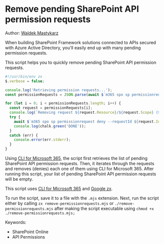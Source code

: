 # Remove pending SharePoint API permission requests

Author: [Waldek Mastykarz](https://blog.mastykarz.nl/sample-script-quickly-remove-pending-sharepoint-api-permission-requests/)

When building SharePoint Framework solutions connected to APIs secured with Azure Active Directory,  you'll easily end up with many pending permission requests.

This script helps you to quickly remove pending SharePoint API permission requests.

```javascript tab="JavaScript (Google zx)"
#!/usr/bin/env zx
$.verbose = false;

console.log('Retrieving permission requests...');
const permissionRequests = JSON.parse(await $`m365 spo sp permissionrequest list -o json`);

for (let i = 0; i < permissionRequests.length; i++) {
  const request = permissionRequests[i];
  console.log(`Removing request ${request.Resource}/${request.Scope} (${request.Id})...`);
  try {
    await $`m365 spo sp permissionrequest deny --requestId ${request.Id}`
    console.log(chalk.green('DONE'));
  }
  catch (err) {
    console.error(err.stderr);
  }
}
```

Using [CLI for Microsoft 365](https://aka.ms/cli-m365), the script first retrieves the list of pending SharePoint API permission requests. Then, it iterates through the requests and removes (denies) each one of them using CLI for Microsoft 365. After running this script, your list of pending SharePoint API permission requests will be empty.

This script uses [CLI for Microsoft 365](https://aka.ms/cli-m365) and [Google zx](https://github.com/google/zx).

To run the script, save it to a file with the `.mjs` extension. Next, run the script either by calling `zx remove-permissionrequests.mjs` or `./remove-permissionrequests.mjs` after making the script executable using `chmod +x ./remove-permissionrequests.mjs;`

Keywords:

- SharePoint Online
- API Permissions
